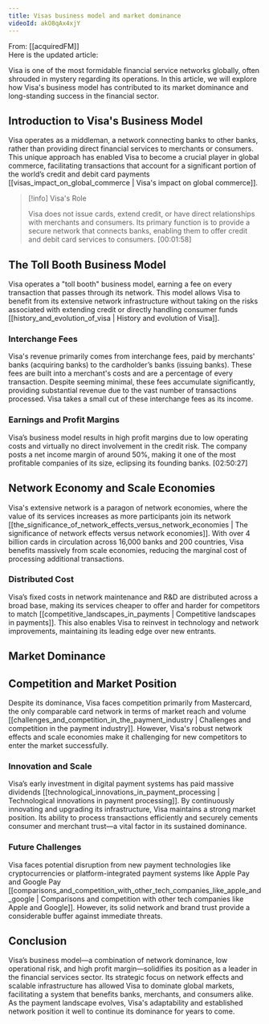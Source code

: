 ```yaml
---
title: Visas business model and market dominance
videoId: akO8qAx4xjY
---
```


From: [[acquiredFM]] <br/> 
Here is the updated article:

Visa is one of the most formidable financial service networks globally, often shrouded in mystery regarding its operations. In this article, we will explore how Visa's business model has contributed to its market dominance and long-standing success in the financial sector.

## Introduction to Visa's Business Model

Visa operates as a middleman, a network connecting banks to other banks, rather than providing direct financial services to merchants or consumers. This unique approach has enabled Visa to become a crucial player in global commerce, facilitating transactions that account for a significant portion of the world’s credit and debit card payments [[visas_impact_on_global_commerce | Visa's impact on global commerce]].

> [!info] Visa's Role
> 
> Visa does not issue cards, extend credit, or have direct relationships with merchants and consumers. Its primary function is to provide a secure network that connects banks, enabling them to offer credit and debit card services to consumers. [00:01:58]

## The Toll Booth Business Model

Visa operates a "toll booth" business model, earning a fee on every transaction that passes through its network. This model allows Visa to benefit from its extensive network infrastructure without taking on the risks associated with extending credit or directly handling consumer funds [[history_and_evolution_of_visa | History and evolution of Visa]].

### Interchange Fees

Visa's revenue primarily comes from interchange fees, paid by merchants' banks (acquiring banks) to the cardholder’s banks (issuing banks). These fees are built into a merchant's costs and are a percentage of every transaction. Despite seeming minimal, these fees accumulate significantly, providing substantial revenue due to the vast number of transactions processed. Visa takes a small cut of these interchange fees as its income.

### Earnings and Profit Margins

Visa’s business model results in high profit margins due to low operating costs and virtually no direct involvement in the credit risk. The company posts a net income margin of around 50%, making it one of the most profitable companies of its size, eclipsing its founding banks. [02:50:27]

## Network Economy and Scale Economies

Visa's extensive network is a paragon of network economies, where the value of its services increases as more participants join its network [[the_significance_of_network_effects_versus_network_economies | The significance of network effects versus network economies]]. With over 4 billion cards in circulation across 16,000 banks and 200 countries, Visa benefits massively from scale economies, reducing the marginal cost of processing additional transactions.

### Distributed Cost

Visa’s fixed costs in network maintenance and R&D are distributed across a broad base, making its services cheaper to offer and harder for competitors to match [[competitive_landscapes_in_payments | Competitive landscapes in payments]]. This also enables Visa to reinvest in technology and network improvements, maintaining its leading edge over new entrants.

## Market Dominance

## Competition and Market Position

Despite its dominance, Visa faces competition primarily from Mastercard, the only comparable card network in terms of market reach and volume [[challenges_and_competition_in_the_payment_industry | Challenges and competition in the payment industry]]. However, Visa's robust network effects and scale economies make it challenging for new competitors to enter the market successfully.

### Innovation and Scale

Visa’s early investment in digital payment systems has paid massive dividends [[technological_innovations_in_payment_processing | Technological innovations in payment processing]]. By continuously innovating and upgrading its infrastructure, Visa maintains a strong market position. Its ability to process transactions efficiently and securely cements consumer and merchant trust—a vital factor in its sustained dominance.

### Future Challenges

Visa faces potential disruption from new payment technologies like cryptocurrencies or platform-integrated payment systems like Apple Pay and Google Pay [[comparisons_and_competition_with_other_tech_companies_like_apple_and_google | Comparisons and competition with other tech companies like Apple and Google]]. However, its solid network and brand trust provide a considerable buffer against immediate threats.

## Conclusion

Visa’s business model—a combination of network dominance, low operational risk, and high profit margin—solidifies its position as a leader in the financial services sector. Its strategic focus on network effects and scalable infrastructure has allowed Visa to dominate global markets, facilitating a system that benefits banks, merchants, and consumers alike. As the payment landscape evolves, Visa's adaptability and established network position it well to continue its dominance for years to come.